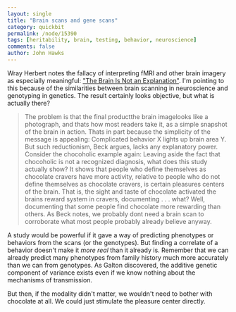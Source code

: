 ```yaml
---
layout: single 
title: "Brain scans and gene scans" 
category: quickbit
permalink: /node/15390
tags: [heritability, brain, testing, behavior, neuroscience] 
comments: false 
author: John Hawks 
---
```


Wray Herbert notes the fallacy of interpreting fMRI and other brain imagery as especially meaningful: <a href="http://www.psychologicalscience.org/index.php/news/were-only-human/the-brain-is-not-an-explanation.html">"The Brain Is Not an Explanation"</a>. I'm pointing to this because of the similarities between brain scanning in neuroscience and genotyping in genetics. The result certainly looks objective, but what is actually there? 

<blockquote>The problem is that the final productthe brain imagelooks like a photograph, and thats how most readers take it, as a simple snapshot of the brain in action. Thats in part because the simplicity of the message is appealing: Complicated behavior X lights up brain area Y. But such reductionism, Beck argues, lacks any explanatory power. Consider the chocoholic example again: Leaving aside the fact that chocoholic is not a recognized diagnosis, what does this study actually show? It shows that people who define themselves as chocolate cravers have more activity, relative to people who do not define themselves as chocolate cravers, is certain pleasures centers of the brain. That is, the sight and taste of chocolate activated the brains reward system in cravers, documenting . . . what? Well, documenting that some people find chocolate more rewarding than others. As Beck notes, we probably dont need a brain scan to corroborate what most people probably already believe anyway.</blockquote>

A study would be powerful if it gave a way of predicting phenotypes or behaviors from the scans (or the genotypes). But finding a correlate of a behavior doesn't make it <i>more real</i> than it already is. Remember that we can already predict many phenotypes from family history much more accurately than we can from genotypes. As Galton discovered, the additive genetic component of variance exists even if we know nothing about the mechanisms of transmission. 

But then, if the modality didn't matter, we wouldn't need to bother with chocolate at all. We could just stimulate the pleasure center directly.  

